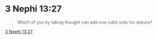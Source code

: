 # 3 Nephi 13:27

> Which of you by taking thought can add one cubit unto his stature?

[3 Nephi 13:27](https://www.churchofjesuschrist.org/study/scriptures/bofm/3-ne/13?lang=eng&id=p27#p27)


